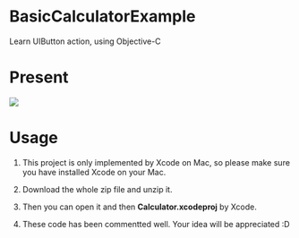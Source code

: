 #  BasicCalculatorExample

Learn UIButton action, using Objective-C

# Present

![](https://ww2.sinaimg.cn/large/006y8lVagw1fbfu619aooj30hs0vkq4f.jpg)

# Usage

1. This project is only implemented by Xcode on Mac, so please make sure you have installed Xcode on your Mac.

2. Download the whole zip file and unzip it.

3. Then you can open it and then  **Calculator.xcodeproj** by Xcode. 

4. These code has been commentted well. Your idea will be appreciated :D

